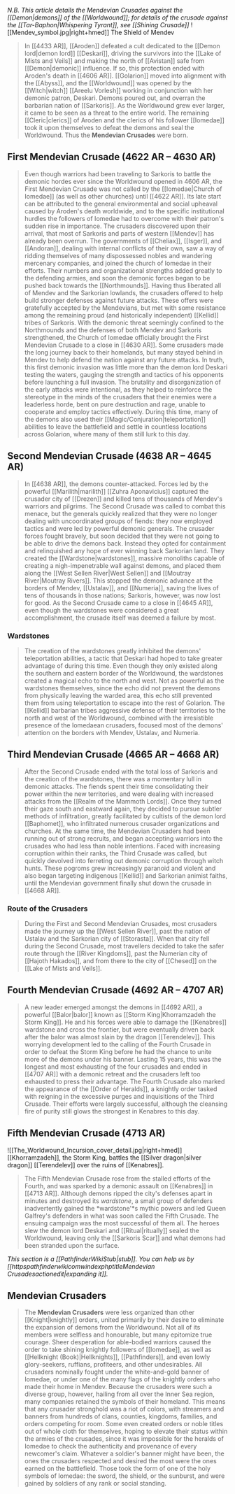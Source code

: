 
*N.B. This article details the Mendevian Crusades against the [[Demon|demons]] of the [[Worldwound]]; for details of the crusade against the [[Tar-Baphon|Whispering Tyrant]], see [[Shining Crusade]]*
![[Mendev_symbol.jpg|right+hmed]] 
 The Shield of Mendev
> In [[4433 AR]], [[Aroden]] defeated a cult dedicated to the [[Demon lord|demon lord]] [[Deskari]], driving the survivors into the [[Lake of Mists and Veils]] and making the north of [[Avistan]] safe from [[Demon|demonic]] influence. If so, this protection ended with Aroden's death in [[4606 AR]]. [[Golarion]] moved into alignment with the [[Abyss]], and the [[Worldwound]] was opened by the [[Witch|witch]] [[Areelu Vorlesh]] working in conjunction with her demonic patron, Deskari. Demons poured out, and overran the barbarian nation of [[Sarkoris]]. As the Worldwound grew ever larger, it came to be seen as a threat to the entire world.
> The remaining [[Cleric|clerics]] of Aroden and the clerics of his follower [[Iomedae]] took it upon themselves to defeat the demons and seal the Worldwound. Thus the **Mendevian Crusades** were born.
> 



## First Mendevian Crusade (4622 AR – 4630 AR)

> Even though warriors had been traveling to Sarkoris to battle the demonic hordes ever since the Worldwound opened in 4606 AR, the First Mendevian Crusade was not called by the [[Iomedae|Church of Iomedae]] (as well as other churches) until [[4622 AR]]. Its late start can be attributed to the general environmental and social upheaval caused by Aroden's death worldwide, and to the specific institutional hurdles the followers of Iomedae had to overcome with their patron's sudden rise in importance. The crusaders discovered upon their arrival, that most of Sarkoris and parts of western [[Mendev]] has already been overrun. The governments of [[Cheliax]], [[Isger]], and [[Andoran]], dealing with internal conflicts of their own, saw a way of ridding themselves of many dispossessed nobles and wandering mercenary companies, and joined the church of Iomedae in their efforts. Their numbers and organizational strengths added greatly to the defending armies, and soon the demonic forces began to be pushed back towards the [[Northmounds]]. Having thus liberated all of Mendev and the Sarkorian lowlands, the crusaders offered to help build stronger defenses against future attacks. These offers were gratefully accepted by the Mendevians, but met with some resistance among the remaining proud (and historically independent) [[Kellid]] tribes of Sarkoris. With the demonic threat seemingly confined to the Northmounds and the defenses of both Mendev and Sarkoris strengthened, the Church of Iomedae officially brought the First Mendevian Crusade to a close in [[4630 AR]]. Some crusaders made the long journey back to their homelands, but many stayed behind in Mendev to help defend the nation against any future attacks.
> In truth, this first demonic invasion was little more than the demon lord Deskari testing the waters, gauging the strength and tactics of his opponents before launching a full invasion. The brutality and disorganization of the early attacks were intentional, as they helped to reinforce the stereotype in the minds of the crusaders that their enemies were a leaderless horde, bent on pure destruction and rage, unable to cooperate and employ tactics effectively. During this time, many of the demons also used their [[Magic/Conjuration|teleportation]] abilities to leave the battlefield and settle in countless locations across Golarion, where many of them still lurk to this day.
> 


## Second Mendevian Crusade (4638 AR – 4645 AR)

> In [[4638 AR]], the demons counter-attacked. Forces led by the powerful [[Marilith|marilith]] [[Zuhra Aponavicius]] captured the crusader city of [[Drezen]] and killed tens of thousands of Mendev's warriors and pilgrims. The Second Crusade was called to combat this menace, but the generals quickly realized that they were no longer dealing with uncoordinated groups of fiends: they now employed tactics and were led by powerful demonic generals. The crusader forces fought bravely, but soon decided that they were not going to be able to drive the demons back. Instead they opted for containment and relinquished any hope of ever winning back Sarkorian land. They created the [[Wardstone|wardstones]], massive monoliths capable of creating a nigh-impenetrable wall against demons, and placed them along the [[West Sellen River|West Sellen]] and [[Moutray River|Moutray Rivers]]. This stopped the demonic advance at the borders of Mendev, [[Ustalav]], and [[Numeria]], saving the lives of tens of thousands in those nations; Sarkoris, however, was now lost for good. As the Second Crusade came to a close in [[4645 AR]], even though the wardstones were considered a great accomplishment, the crusade itself was deemed a failure by most.


### Wardstones

> The creation of the wardstones greatly inhibited the demons' teleportation abilities, a tactic that Deskari had hoped to take greater advantage of during this time. Even though they only existed along the southern and eastern border of the Worldwound, the wardstones created a magical echo to the north and west. Not as powerful as the wardstones themselves, since the echo did not prevent the demons from physically leaving the warded area, this echo still prevented them from using teleportation to escape into the rest of Golarion. The [[Kellid]] barbarian tribes aggressive defense of their territories to the north and west of the Worldwound, combined with the irresistible presence of the Iomedaean crusaders, focused most of the demons' attention on the borders with Mendev, Ustalav, and Numeria.
> 


## Third Mendevian Crusade (4665 AR – 4668 AR)

> After the Second Crusade ended with the total loss of Sarkoris and the creation of the wardstones, there was a momentary lull in demonic attacks. The fiends spent their time consolidating their power within the new territories, and were dealing with increased attacks from the [[Realm of the Mammoth Lords]]. Once they turned their gaze south and eastward again, they decided to pursue subtler methods of infiltration, greatly facilitated by cultists of the demon lord [[Baphomet]], who infiltrated numerous crusader organizations and churches. At the same time, the Mendevian Crusaders had been running out of strong recruits, and began accepting warriors into the crusades who had less than noble intentions. Faced with increasing corruption within their ranks, the Third Crusade was called, but quickly devolved into ferreting out demonic corruption through witch hunts. These pogroms grew increasingly paranoid and violent and also began targeting indigenous [[Kellid]] and Sarkorian animist faiths, until the Mendevian government finally shut down the crusade in [[4668 AR]].


### Route of the Crusaders

> During the First and Second Mendevian Crusades, most crusaders made the journey up the [[West Sellen River]], past the nation of Ustalav and the Sarkorian city of [[Storasta]]. When that city fell during the Second Crusade, most travellers decided to take the safer route through the [[River Kingdoms]], past the Numerian city of [[Hajoth Hakados]], and from there to the city of [[Chesed]] on the [[Lake of Mists and Veils]].
> 


## Fourth Mendevian Crusade (4692 AR – 4707 AR)

> A new leader emerged amongst the demons in [[4692 AR]], a powerful [[Balor|balor]] known as [[Storm King|Khorramzadeh the Storm King]]. He and his forces were able to damage the [[Kenabres]] wardstone and cross the frontier, but were eventually driven back after the balor was almost slain by the dragon [[Terendelev]]. This worrying development led to the calling of the Fourth Crusade in order to defeat the Storm King before he had the chance to unite more of the demons under his banner. Lasting 15 years, this was the longest and most exhausting of the four crusades and ended in [[4707 AR]] with a demonic retreat and the crusaders left too exhausted to press their advantage. The Fourth Crusade also marked the appearance of the [[Order of Heralds]], a knightly order tasked with reigning in the excessive purges and inquisitions of the Third Crusade. Their efforts were largely successful, although the cleansing fire of purity still glows the strongest in Kenabres to this day.
> 


## Fifth Mendevian Crusade (4713 AR)

![[The_Worldwound_Incursion_cover_detail.jpg|right+hmed]] 
 [[Khorramzadeh]], the Storm King, battles the [[Silver dragon|silver dragon]] [[Terendelev]] over the ruins of [[Kenabres]].
> The Fifth Mendevian Crusade rose from the stalled efforts of the Fourth, and was sparked by a demonic assault on [[Kenabres]] in [[4713 AR]]. Although demons ripped the city's defenses apart in minutes and destroyed its *wardstone*, a small group of defenders inadvertently gained the *wardstone'*s mythic powers and led Queen Galfrey's defenders in what was soon called the Fifth Crusade.
> The ensuing campaign was the most successful of them all. The heroes slew the demon lord Deskari and [[Ritual|ritually]] sealed the Worldwound, leaving only the [[Sarkoris Scar]] and what demons had been stranded upon the surface.



*This section is a [[PathfinderWikiStub|stub]]. You can help us by [[httpspathfinderwikicomwindexphptitleMendevian Crusadesactionedit|expanding it]].*


## Mendevian Crusaders

> The **Mendevian Crusaders** were less organized than other [[Knight|knightly]] orders, united primarily by their desire to eliminate the expansion of demons from the Worldwound. Not all of its members were selfless and honourable, but many epitomize true courage. Sheer desperation for able-bodied warriors caused the order to take shining knightly followers of [[Iomedae]], as well as [[Hellknight (Book)|Hellknights]], [[Pathfinders]], and even lowly glory-seekers, ruffians, profiteers, and other undesirables.
> All crusaders nominally fought under the white-and-gold banner of Iomedae, or under one of the many flags of the knightly orders who made their home in Mendev. Because the crusaders were such a diverse group, however, hailing from all over the Inner Sea region, many companies retained the symbols of their homeland. This means that any crusader stronghold was a riot of colors, with streamers and banners from hundreds of clans, counties, kingdoms, families, and orders competing for room. Some even created orders or noble titles out of whole cloth for themselves, hoping to elevate their status within the armies of the crusades, since it was impossible for the heralds of Iomedae to check the authenticity and provenance of every newcomer's claim. Whatever a soldier's banner might have been, the ones the crusaders respected and desired the most were the ones earned on the battlefield. Those took the form of one of the holy symbols of Iomedae: the sword, the shield, or the sunburst, and were gained by soldiers of any rank or social standing.







